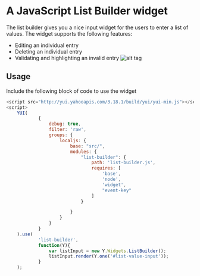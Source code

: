 # A JavaScript List Builder widget
The list builder gives you a nice input widget for the users to enter a list of values. The widget supports the following features:
- Editing an individual entry
- Deleting an individual entry
- Validating and highlighting an invalid entry
![alt tag](https://raw.github.com/henry0sue/ListBuilder/master/screenshot/list-builder.png)
## Usage
Include the following block of code to use the widget
```javascript
<script src="http://yui.yahooapis.com/3.18.1/build/yui/yui-min.js"></script>
<script>
    YUI(
            {
                debug: true,
                filter: 'raw',
                groups: {
                    localjs: {
                        base: "src/",
                        modules: {
                            "list-builder": {
                                path: 'list-builder.js',
                                requires: [
                                    'base',
                                    'node',
                                    'widget',
                                    "event-key"
                                ]
                            }

                        }
                    }
                }
            }
    ).use(
            'list-builder',
            function(Y){
                var listInput = new Y.Widgets.ListBuilder();                
                listInput.render(Y.one('#list-value-input'));
            }
    );
```

